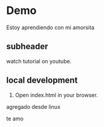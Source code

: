 # Demo

Estoy aprendiendo con mi amorsita

## subheader

watch tutorial on youtube.

## local development

1. Open index.html in your browser.

agregado desde linux

te amo
